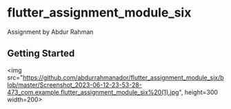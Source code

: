 # flutter_assignment_module_six

Assignment by Abdur Rahman

## Getting Started

<img src="https://github.com/abdurrahmanador/flutter_assignment_module_six/blob/master/Screenshot_2023-06-12-23-53-28-473_com.example.flutter_assignment_module_six%20(1).jpg", height=300 width=200>
